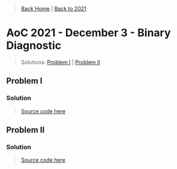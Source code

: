 > [Back Home](/)   &#124;   [Back to 2021](/2021/)

# AoC 2021 - December 3 - Binary Diagnostic

> Solutions: [Problem I](#solution)   &#124;   [Problem II](#solution-1)

## Problem I


### Solution

> [Source code here](https://github.com/kevinrpb/AoC/blob/main/aoc-code/y2021/d03/p1.py)


## Problem II



### Solution

> [Source code here](https://github.com/kevinrpb/AoC/blob/main/aoc-code/y2021/d03/p2.py)
